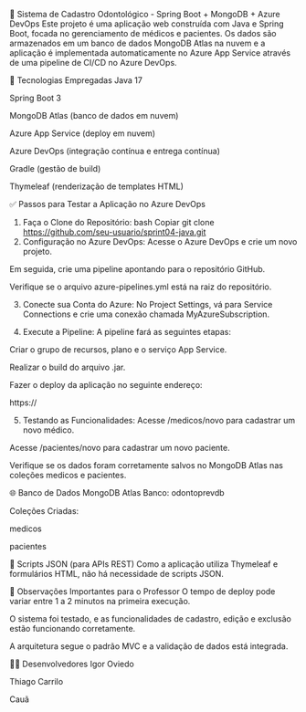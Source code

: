 🏥 Sistema de Cadastro Odontológico - Spring Boot + MongoDB + Azure DevOps
Este projeto é uma aplicação web construída com Java e Spring Boot, focada no gerenciamento de médicos e pacientes. Os dados são armazenados em um banco de dados MongoDB Atlas na nuvem e a aplicação é implementada automaticamente no Azure App Service através de uma pipeline de CI/CD no Azure DevOps.

🚀 Tecnologias Empregadas
Java 17

Spring Boot 3

MongoDB Atlas (banco de dados em nuvem)

Azure App Service (deploy em nuvem)

Azure DevOps (integração contínua e entrega contínua)

Gradle (gestão de build)

Thymeleaf (renderização de templates HTML)

✅ Passos para Testar a Aplicação no Azure DevOps
1. Faça o Clone do Repositório:
bash
Copiar
git clone https://github.com/seu-usuario/sprint04-java.git
2. Configuração no Azure DevOps:
Acesse o Azure DevOps e crie um novo projeto.

Em seguida, crie uma pipeline apontando para o repositório GitHub.

Verifique se o arquivo azure-pipelines.yml está na raiz do repositório.

3. Conecte sua Conta do Azure:
No Project Settings, vá para Service Connections e crie uma conexão chamada MyAzureSubscription.

4. Execute a Pipeline:
A pipeline fará as seguintes etapas:

Criar o grupo de recursos, plano e o serviço App Service.

Realizar o build do arquivo .jar.

Fazer o deploy da aplicação no seguinte endereço:

https://

5. Testando as Funcionalidades:
Acesse /medicos/novo para cadastrar um novo médico.

Acesse /pacientes/novo para cadastrar um novo paciente.

Verifique se os dados foram corretamente salvos no MongoDB Atlas nas coleções medicos e pacientes.

🌐 Banco de Dados MongoDB Atlas
Banco: odontoprevdb

Coleções Criadas:

medicos

pacientes

📁 Scripts JSON (para APIs REST)
Como a aplicação utiliza Thymeleaf e formulários HTML, não há necessidade de scripts JSON.

📌 Observações Importantes para o Professor
O tempo de deploy pode variar entre 1 a 2 minutos na primeira execução.

O sistema foi testado, e as funcionalidades de cadastro, edição e exclusão estão funcionando corretamente.

A arquitetura segue o padrão MVC e a validação de dados está integrada.

👨‍💻 Desenvolvedores
Igor Oviedo

Thiago Carrilo

Cauã
